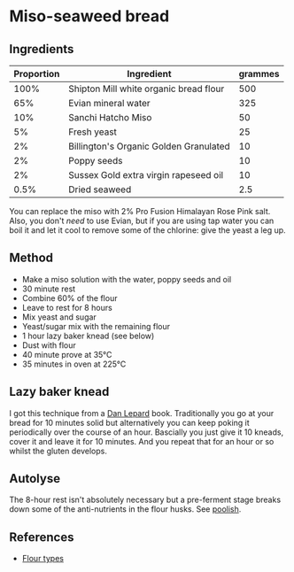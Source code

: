 # Miso-seaweed bread

## Ingredients
| Proportion | Ingredient | grammes |
| --- | --- | --- |
| 100% | Shipton Mill white organic bread flour | 500 |
| 65% | Evian mineral water | 325 |
| 10% | Sanchi Hatcho Miso | 50 |
| 5% | Fresh yeast | 25 |
| 2% | Billington's Organic Golden Granulated | 10 |
| 2% | Poppy seeds | 10 |
| 2% | Sussex Gold extra virgin rapeseed oil | 10 |
| 0.5% | Dried seaweed | 2.5 |

You can replace the miso with 2% Pro Fusion Himalayan Rose Pink salt. Also, you don't *need* to use Evian, but if you are using tap water you can boil it and let it cool to remove some of the chlorine: give the yeast a leg up.

## Method
- Make a miso solution with the water, poppy seeds and oil
- 30 minute rest
- Combine 60% of the flour
- Leave to rest for 8 hours
- Mix yeast and sugar
- Yeast/sugar mix with the remaining flour
- 1 hour lazy baker knead (see below)
- Dust with flour
- 40 minute prove at 35°C
- 35 minutes in oven at 225°C

## Lazy baker knead
I got this technique from a [Dan Lepard](https://www.danlepard.com/) book. Traditionally you go at your bread for 10 minutes solid but alternatively you can keep poking it periodically over the course of an hour. Bascially you just give it 10 kneads, cover it and leave it for 10 minutes. And you repeat that for an hour or so whilst the gluten develops.

## Autolyse
The 8-hour rest isn't absolutely necessary but a pre-ferment stage breaks down
some of the anti-nutrients in the flour husks. See
[poolish](https://en.wikipedia.org/wiki/Pre-ferment).

## References
- [Flour types](https://en.wikipedia.org/wiki/Flour)
